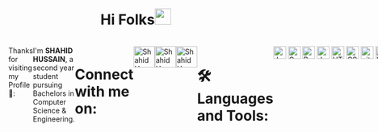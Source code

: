 
<h1 align="center">Hi Folks<img width="32px" src="https://camo.githubusercontent.com/e8e7b06ecf583bc040eb60e44eb5b8e0ecc5421320a92929ce21522dbc34c891/68747470733a2f2f6d656469612e67697068792e636f6d2f6d656469612f6876524a434c467a6361737252346961377a2f67697068792e676966"/>
</h1>
<br>

<div style="display:flex;flex-direction:row;align-content:left;justify-content:left;" align="left">Thanks for visiting my Profile 💙:<br>
  <br>
  <a>I'm <b>SHAHID HUSSAIN</b>, a second year student pursuing Bachelors in Computer Science & Engineering.</a><br>
  <br>
  <h1>Connect with me on:</h1> 
  <a href="https://www.linkedin.com/in/shahid-hussain-500a93214">
  <img alt="ShahidHussain | LinkedIn" width="42px" src="https://raw.githubusercontent.com/peterthehan/peterthehan/master/assets/linkedin.svg" /></a>
  <a href="https://www.instagram.com/ig_shahidhussain">
  <img alt="ShahidHussain | Instagram" width="42px" src="https://upload.wikimedia.org/wikipedia/commons/e/e7/Instagram_logo_2016.svg" /></a>
  <a href="https://www.twitter.com/shahidstwt">
  <img alt="ShahidHussain | Twitter" width="42px" src="https://raw.githubusercontent.com/peterthehan/peterthehan/master/assets/twitter.svg" /></a>
  <br>
  <h1>🛠 Languages and Tools:</h1><br>
  <img src="https://img.shields.io/badge/Java-282C34?logo=java&logoColor=orange" alt="Java logo" title="Java" height="25" />
  &nbsp;
  <img src="https://img.shields.io/badge/C-282C34?logo=c&logoColor=blue" alt="C logo" title="C" height="25" />
  &nbsp;
  <img src="https://img.shields.io/badge/Python-282C34?logo=python&logoColor=blue" alt="Python logo" title="Python" height="25" />
  &nbsp;
  <img src="https://img.shields.io/badge/JavaScript-282C34?logo=javascript&logoColor=F7DF1E" alt="JavaScript logo" title="JavaScript" height="25" />
  &nbsp;
  <img src="https://img.shields.io/badge/HTML5-282C34?logo=html5&logoColor=E34F26" alt="HTML5 logo" title="HTML5" height="25" />
  &nbsp;
  <img src="https://img.shields.io/badge/CSS3-282C34?logo=css3&logoColor=1572B6" alt="CSS3 logo" title="CSS3" height="25" />
  &nbsp;
  <img src="https://img.shields.io/badge/git-282C34?logo=git&logoColor=F05032" alt="git logo" title="git" height="25" />
  &nbsp;
  <img src="https://img.shields.io/badge/VS%20Code-282C34?logo=visual-studio-code&logoColor=007ACC" alt="Visual Studio Code logo" title="Visual Studio Code" height="25" />
  &nbsp;
  <h2> GitHub Stats:</h2>
  <img src="https://github-readme-stats.vercel.app/api/?username=shahidhussain07&count_private=true&theme=react&show_icons=true">
  <br>
  <img src="https://visitor-badge.laobi.icu/badge?page_id=shahidhussain07.shahidhussain07">
  <img src="https://img.shields.io/github/followers/CharalambosIoannou?label=Follow&style=social)](https://github.com/shahidhussain07">
  <br>
  <img src="https://github-readme-stats.vercel.app/api/top-langs/?username=shahidhussain07&theme=react">
  <br>
  <h2>:arrow_right_hook:Show some appreciation by starring:star2: some of repositories:pray:</h2>
 
</div>
